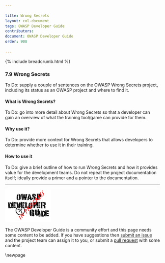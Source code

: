 ```yaml
---

title: Wrong Secrets
layout: col-document
tags: OWASP Developer Guide
contributors:
document: OWASP Developer Guide
order: 908

---
```


{% include breadcrumb.html %}

### 7.9 Wrong Secrets

To Do: supply a couple of sentences on the OWASP Wrong Secrets project,
including its status as an OWASP project and where to find it.

#### What is Wrong Secrets?

To Do: go into more detail about Wrong Secrets so that a developer
can gain an overview of what the training tool/game can provide for them.

#### Why use it?

To Do: provide more context for Wrong Secrets that allows developers to determine whether to use it in their training.

#### How to use it

To Do: give a brief outline of how to run Wrong Secrets and how it provides value for the development teams.
Do not repeat the project documentation itself; ideally provide a primer and a pointer to the documentation.

----

![Developer Guide](../assets/images/dg_wip.png "OWASP Developer Guide")

The OWASP Developer Guide is a community effort and this page needs some content to be added.
If you have suggestions then [submit an issue][issue0909] and the project team can assign it to you,
or submit a [pull request][pr] with some content.

[issue0909]: https://github.com/OWASP/www-project-developer-guide/issues/new?labels=enhancement&template=request.md&title=Update:%2009-training-education/09-wrong-secrets
[pr]: https://github.com/OWASP/www-project-developer-guide/pulls

\newpage
